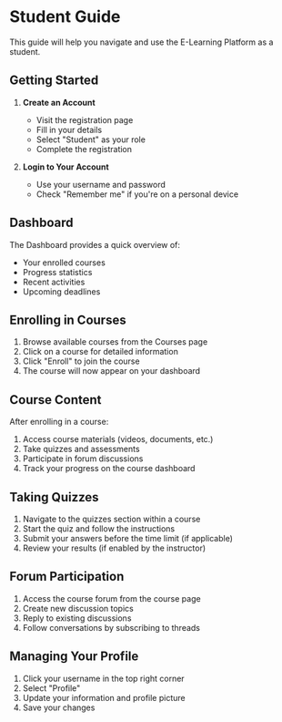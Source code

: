 # Student Guide

This guide will help you navigate and use the E-Learning Platform as a student.

## Getting Started

1. **Create an Account**
   - Visit the registration page
   - Fill in your details
   - Select "Student" as your role
   - Complete the registration

2. **Login to Your Account**
   - Use your username and password
   - Check "Remember me" if you're on a personal device

## Dashboard

The Dashboard provides a quick overview of:
- Your enrolled courses
- Progress statistics
- Recent activities
- Upcoming deadlines

## Enrolling in Courses

1. Browse available courses from the Courses page
2. Click on a course for detailed information
3. Click "Enroll" to join the course
4. The course will now appear on your dashboard

## Course Content

After enrolling in a course:
1. Access course materials (videos, documents, etc.)
2. Take quizzes and assessments
3. Participate in forum discussions
4. Track your progress on the course dashboard

## Taking Quizzes

1. Navigate to the quizzes section within a course
2. Start the quiz and follow the instructions
3. Submit your answers before the time limit (if applicable)
4. Review your results (if enabled by the instructor)

## Forum Participation

1. Access the course forum from the course page
2. Create new discussion topics
3. Reply to existing discussions
4. Follow conversations by subscribing to threads

## Managing Your Profile

1. Click your username in the top right corner
2. Select "Profile"
3. Update your information and profile picture
4. Save your changes
